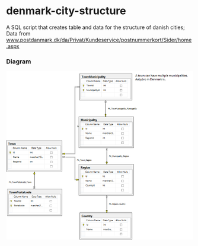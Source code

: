 # denmark-city-structure
A SQL script that creates table and data for the structure of danish cities; Data from www.postdanmark.dk/da/Privat/Kundeservice/postnummerkort/Sider/home.aspx

### Diagram
![Database diagram](https://raw.githubusercontent.com/TryingToImprove/denmark-city-structure/master/database-diagram.png)
